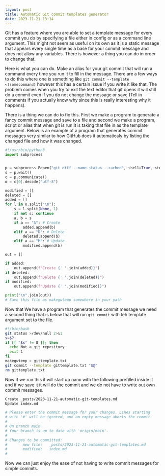 ```yaml
---
layout: post
title: Automatic Git commit templates generator
date: 2023-11-21 13:14
---
```

Git has a feature where you are able to set a template message for every commit you do by specifying a file either in config or as a command line argument. This might not seem as useful on its own as it is a static message that appears every single time as a base for your commit message and does not allow any variables. There is however a thing you can do in order to change that.

Here is what you can do. Make an alias for your git commit that will run a command every time you run it to fill in the message. There are a few ways to do this where one is something like `git commit --template <(somecommand)` however this has a certain issue if you write it like that. The problem comes when you try to exit the text editor that git opens it will still do a commit even if you do not change the message or save (Tell in comments if you actually know why since this is really interesting why it happens).

There is a thing we can do to fix this. First we make a program to generate a fancy commit message and save to a file and second we make a program, script or alias that when git is run it is taking that file in as the template argument. Below is an example of a program that generates commit messages very similar to how GitHub does it automaticaly by listing the changed file and how it was changed.
```py
#!/usr/bin/python3
import subprocess


p = subprocess.Popen("git diff --name-status --cached", shell=True, stdout=subprocess.PIPE)
s = p.wait()
c = p.communicate()
o = c[0].decode("utf-8")

modified = []
deleted = []
added = []
for l in o.split("\n"):
    s = l.split(None, 1)
    if not s: continue
    a, b = s
    if a == "A": # Create
        added.append(b)
    elif a == "D": # Delete
        deleted.append(b)
    elif a == "M": # Update
        modified.append(b)

out = []

if added:
    out.append(f"Create {' '.join(added)}")
if deleted:
    out.append(f"Delete {' '.join(deleted)}")
if modified:
    out.append(f"Update {' '.join(modified)}")

print("\n".join(out))
# Save this file as makegwtemp somewhere in your path
```
Now that We have a program that generates the commit message we need a second thing that is below that will run `git commit` with teh template argument set to the file.
```bash
#!/bin/bash
git status >/dev/null 2>&1
s=$?
if [[ "$s" != 0 ]]; then
  echo Not a git repository
  exit 1
fi
makegwtemp > gittemplate.txt
git commit --template gittemplate.txt "$@"
rm gittemplate.txt
```
Now if we run this it will start up nano with the following prefilled inside it and if we save it it will do the commit and we do not have to write out own commit messages.
```sh
Create _posts/2023-11-21-automatic-git-templates.md
Update index.md

# Please enter the commit message for your changes. Lines starting
# with '#' will be ignored, and an empty message aborts the commit.
#
# On branch main
# Your branch is up to date with 'origin/main'.
#
# Changes to be committed:
#       new file:   _posts/2023-11-21-automatic-git-templates.md
#       modified:   index.md
#
```
Now we can just enjoy the ease of not having to write commit messages for simple commits.
